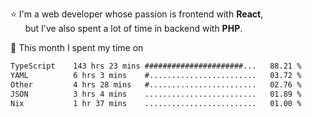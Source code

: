 ⭐ I'm a web developer whose passion is frontend with <b>React</b>,<br/>
&nbsp; &nbsp; &nbsp; but I've also spent a lot of time in backend with <b>PHP</b>.

📅 This month I spent my time on

<!--START_SECTION:waka-->

```txt
TypeScript    143 hrs 23 mins ######################...   88.21 %
YAML          6 hrs 3 mins    #........................   03.72 %
Other         4 hrs 28 mins   #........................   02.76 %
JSON          3 hrs 4 mins    .........................   01.89 %
Nix           1 hr 37 mins    .........................   01.00 %
```

<!--END_SECTION:waka-->
